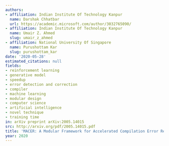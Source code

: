 ```yaml
---
authors:
- affiliation: Indian Institute Of Technology Kanpur
  name: Darshak Chhatbar
  url: https://academic.microsoft.com/author/3032765090/
- affiliation: Indian Institute Of Technology Kanpur
  name: Umair Z. Ahmed
  slug: umair_z_ahmed
- affiliation: National University Of Singapore
  name: Purushottam Kar
  slug: purushottam_kar
date: '2020-05-28'
estimated_citations: null
fields:
- reinforcement learning
- generative model
- speedup
- error detection and correction
- compiler
- machine learning
- modular design
- computer science
- artificial intelligence
- novel technique
- training time
in: arXiv preprint arXiv:2005.14015
src: http://arxiv.org/pdf/2005.14015.pdf
title: 'MACER: A Modular Framework for Accelerated Compilation Error Repair'
year: 2020
---
```

